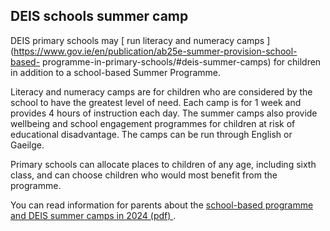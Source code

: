 ##  DEIS schools summer camp

DEIS primary schools may [ run literacy and numeracy camps
](https://www.gov.ie/en/publication/ab25e-summer-provision-school-based-
programme-in-primary-schools/#deis-summer-camps) for children in addition to a
school-based Summer Programme.

Literacy and numeracy camps are for children who are considered by the school
to have the greatest level of need. Each camp is for 1 week and provides 4
hours of instruction each day. The summer camps also provide wellbeing and
school engagement programmes for children at risk of educational disadvantage.
The camps can be run through English or Gaeilge.

Primary schools can allocate places to children of any age, including sixth
class, and can choose children who would most benefit from the programme.

You can read information for parents about the [ school-based programme and
DEIS summer camps in 2024 (pdf)
](https://www.gov.ie/pdf/?file=https://assets.gov.ie/289250/72d3ed01-a75e-481a-98b9-35ed6ac567af.pdf#page=null)
.
